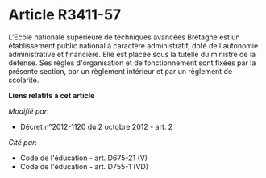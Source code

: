# Article R3411-57

L'Ecole nationale supérieure de techniques avancées Bretagne est un établissement public national à caractère administratif,
doté de l'autonomie administrative et financière. Elle est placée sous la tutelle du ministre de la défense. Ses règles
d'organisation et de fonctionnement sont fixées par la présente section, par un règlement intérieur et par un règlement de
scolarité.

**Liens relatifs à cet article**

_Modifié par_:

  - Décret n°2012-1120 du 2 octobre 2012 - art. 2

_Cité par_:

  - Code de l'éducation - art. D675-21 (V)
  - Code de l'éducation - art. D755-1 (VD)
